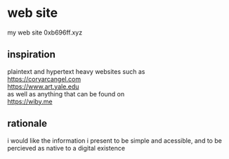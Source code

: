 # web site

my web site <a>0xb696ff.xyz</a>

## inspiration

plaintext and hypertext heavy websites such as \
https://coryarcangel.com \
https://www.art.yale.edu \
as well as anything that can be found on \
https://wiby.me

## rationale

i would like the information i present to be simple and acessible, and to be percieved as native to a digital existence
